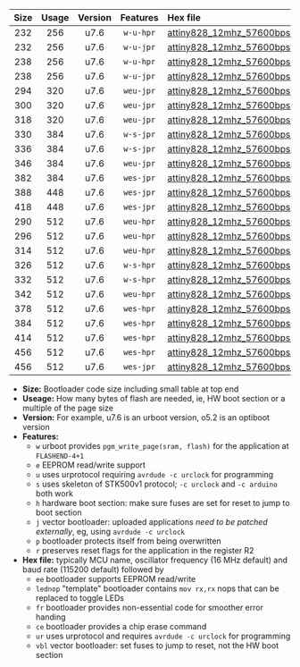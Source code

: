 |Size|Usage|Version|Features|Hex file|
|:-:|:-:|:-:|:-:|:--|
|232|256|u7.6|`w-u-hpr`|[attiny828_12mhz_57600bps_ur.hex](https://raw.githubusercontent.com/stefanrueger/urboot/main//attiny828_12mhz_57600bps_ur.hex)|
|232|256|u7.6|`w-u-jpr`|[attiny828_12mhz_57600bps_ur_vbl.hex](https://raw.githubusercontent.com/stefanrueger/urboot/main//attiny828_12mhz_57600bps_ur_vbl.hex)|
|238|256|u7.6|`w-u-hpr`|[attiny828_12mhz_57600bps_lednop_ur.hex](https://raw.githubusercontent.com/stefanrueger/urboot/main//attiny828_12mhz_57600bps_lednop_ur.hex)|
|238|256|u7.6|`w-u-jpr`|[attiny828_12mhz_57600bps_lednop_ur_vbl.hex](https://raw.githubusercontent.com/stefanrueger/urboot/main//attiny828_12mhz_57600bps_lednop_ur_vbl.hex)|
|294|320|u7.6|`weu-jpr`|[attiny828_12mhz_57600bps_ee_ur_vbl.hex](https://raw.githubusercontent.com/stefanrueger/urboot/main//attiny828_12mhz_57600bps_ee_ur_vbl.hex)|
|300|320|u7.6|`weu-jpr`|[attiny828_12mhz_57600bps_ee_lednop_ur_vbl.hex](https://raw.githubusercontent.com/stefanrueger/urboot/main//attiny828_12mhz_57600bps_ee_lednop_ur_vbl.hex)|
|318|320|u7.6|`weu-jpr`|[attiny828_12mhz_57600bps_ee_lednop_fr_ur_vbl.hex](https://raw.githubusercontent.com/stefanrueger/urboot/main//attiny828_12mhz_57600bps_ee_lednop_fr_ur_vbl.hex)|
|330|384|u7.6|`w-s-jpr`|[attiny828_12mhz_57600bps_vbl.hex](https://raw.githubusercontent.com/stefanrueger/urboot/main//attiny828_12mhz_57600bps_vbl.hex)|
|336|384|u7.6|`w-s-jpr`|[attiny828_12mhz_57600bps_lednop_vbl.hex](https://raw.githubusercontent.com/stefanrueger/urboot/main//attiny828_12mhz_57600bps_lednop_vbl.hex)|
|346|384|u7.6|`weu-jpr`|[attiny828_12mhz_57600bps_ee_lednop_fr_ce_ur_vbl.hex](https://raw.githubusercontent.com/stefanrueger/urboot/main//attiny828_12mhz_57600bps_ee_lednop_fr_ce_ur_vbl.hex)|
|382|384|u7.6|`wes-jpr`|[attiny828_12mhz_57600bps_ee_vbl.hex](https://raw.githubusercontent.com/stefanrueger/urboot/main//attiny828_12mhz_57600bps_ee_vbl.hex)|
|388|448|u7.6|`wes-jpr`|[attiny828_12mhz_57600bps_ee_lednop_vbl.hex](https://raw.githubusercontent.com/stefanrueger/urboot/main//attiny828_12mhz_57600bps_ee_lednop_vbl.hex)|
|418|448|u7.6|`wes-jpr`|[attiny828_12mhz_57600bps_ee_lednop_fr_vbl.hex](https://raw.githubusercontent.com/stefanrueger/urboot/main//attiny828_12mhz_57600bps_ee_lednop_fr_vbl.hex)|
|290|512|u7.6|`weu-hpr`|[attiny828_12mhz_57600bps_ee_ur.hex](https://raw.githubusercontent.com/stefanrueger/urboot/main//attiny828_12mhz_57600bps_ee_ur.hex)|
|296|512|u7.6|`weu-hpr`|[attiny828_12mhz_57600bps_ee_lednop_ur.hex](https://raw.githubusercontent.com/stefanrueger/urboot/main//attiny828_12mhz_57600bps_ee_lednop_ur.hex)|
|314|512|u7.6|`weu-hpr`|[attiny828_12mhz_57600bps_ee_lednop_fr_ur.hex](https://raw.githubusercontent.com/stefanrueger/urboot/main//attiny828_12mhz_57600bps_ee_lednop_fr_ur.hex)|
|326|512|u7.6|`w-s-hpr`|[attiny828_12mhz_57600bps.hex](https://raw.githubusercontent.com/stefanrueger/urboot/main//attiny828_12mhz_57600bps.hex)|
|332|512|u7.6|`w-s-hpr`|[attiny828_12mhz_57600bps_lednop.hex](https://raw.githubusercontent.com/stefanrueger/urboot/main//attiny828_12mhz_57600bps_lednop.hex)|
|342|512|u7.6|`weu-hpr`|[attiny828_12mhz_57600bps_ee_lednop_fr_ce_ur.hex](https://raw.githubusercontent.com/stefanrueger/urboot/main//attiny828_12mhz_57600bps_ee_lednop_fr_ce_ur.hex)|
|378|512|u7.6|`wes-hpr`|[attiny828_12mhz_57600bps_ee.hex](https://raw.githubusercontent.com/stefanrueger/urboot/main//attiny828_12mhz_57600bps_ee.hex)|
|384|512|u7.6|`wes-hpr`|[attiny828_12mhz_57600bps_ee_lednop.hex](https://raw.githubusercontent.com/stefanrueger/urboot/main//attiny828_12mhz_57600bps_ee_lednop.hex)|
|414|512|u7.6|`wes-hpr`|[attiny828_12mhz_57600bps_ee_lednop_fr.hex](https://raw.githubusercontent.com/stefanrueger/urboot/main//attiny828_12mhz_57600bps_ee_lednop_fr.hex)|
|456|512|u7.6|`wes-hpr`|[attiny828_12mhz_57600bps_ee_lednop_fr_ce.hex](https://raw.githubusercontent.com/stefanrueger/urboot/main//attiny828_12mhz_57600bps_ee_lednop_fr_ce.hex)|
|456|512|u7.6|`wes-jpr`|[attiny828_12mhz_57600bps_ee_lednop_fr_ce_vbl.hex](https://raw.githubusercontent.com/stefanrueger/urboot/main//attiny828_12mhz_57600bps_ee_lednop_fr_ce_vbl.hex)|

- **Size:** Bootloader code size including small table at top end
- **Useage:** How many bytes of flash are needed, ie, HW boot section or a multiple of the page size
- **Version:** For example, u7.6 is an urboot version, o5.2 is an optiboot version
- **Features:**
  + `w` urboot provides `pgm_write_page(sram, flash)` for the application at `FLASHEND-4+1`
  + `e` EEPROM read/write support
  + `u` uses urprotocol requiring `avrdude -c urclock` for programming
  + `s` uses skeleton of STK500v1 protocol; `-c urclock` and `-c arduino` both work
  + `h` hardware boot section: make sure fuses are set for reset to jump to boot section
  + `j` vector bootloader: uploaded applications *need to be patched externally*, eg, using `avrdude -c urclock`
  + `p` bootloader protects itself from being overwritten
  + `r` preserves reset flags for the application in the register R2
- **Hex file:** typically MCU name, oscillator frequency (16 MHz default) and baud rate (115200 default) followed by
  + `ee` bootloader supports EEPROM read/write
  + `lednop` "template" bootloader contains `mov rx,rx` nops that can be replaced to toggle LEDs
  + `fr` bootloader provides non-essential code for smoother error handing
  + `ce` bootloader provides a chip erase command
  + `ur` uses urprotocol and requires `avrdude -c urclock` for programming
  + `vbl` vector bootloader: set fuses to jump to reset, not the HW boot section
